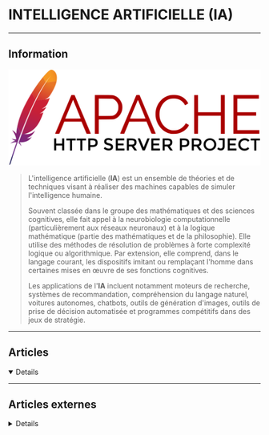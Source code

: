 # INTELLIGENCE ARTIFICIELLE (IA)
----

## <i class="fa-solid fa-hashtag"></i> Information

![Logo](../_media/apps/apache_http_server/apache_http_server_logo.svg ':size=250 :no-zoom')


> <i class="fa-solid fa-quote-left"></i> L'intelligence artificielle (**IA**) est un ensemble de théories et de techniques visant à réaliser des machines capables de simuler l'intelligence humaine.
>
> Souvent classée dans le groupe des mathématiques et des sciences cognitives, elle fait appel à la neurobiologie computationnelle (particulièrement aux réseaux neuronaux) et à la logique mathématique (partie des mathématiques et de la philosophie). Elle utilise des méthodes de résolution de problèmes à forte complexité logique ou algorithmique. Par extension, elle comprend, dans le langage courant, les dispositifs imitant ou remplaçant l'homme dans certaines mises en œuvre de ses fonctions cognitives.
>
> Les applications de l'**IA** incluent notamment moteurs de recherche, systèmes de recommandation, compréhension du langage naturel, voitures autonomes, chatbots, outils de génération d'images, outils de prise de décision automatisée et programmes compétitifs dans des jeux de stratégie. <i class="fa-solid fa-quote-left fa-rotate-180"></i>

---

## <i class="fa-regular fa-newspaper"></i> Articles

<details open>

</details>

---

## <i class="fa-solid fa-glasses"></i> Articles externes

<details>

- [Utiliser simplement un réseau de neurones sur Raspberry Pi grâce à ONNX et Go](https://connect.ed-diamond.com/GNU-Linux-Magazine/glmfhs-106/utiliser-simplement-un-reseau-de-neurones-sur-raspberry-pi-grace-a-onnx-et-go)
- [L'Univers, ses galaxies et le machine Learning](https://connect.ed-diamond.com/GNU-Linux-Magazine/glmfhs-094/l-univers-ses-galaxies-et-le-machine-learning)
- [A Breakdown of Deep Learning Frameworks](https://dzone.com/articles/a-breakdown-of-deep-learning-frameworks)
- [Analyzing ML Model using Dashboard](https://towardsdatascience.com/analyzing-ml-model-using-dashboard-f69e17a942f9)
- [Artificial intelligence vs Machine Learning vs Deep Learning](https://dzone.com/articles/artificial-intelligence-vs-machine-learning-vs-dee-2)
- [AutoML: Using Auto-Sklearn and Auto-PyTorch](https://dzone.com/articles/automl-an-introduction-using-auto-sklearn-and-auto)
- [How Can Artificial Intelligence Transform Software Testing?](https://dzone.com/articles/how-can-artificial-intelligence-transform-software)
- [How to Implement Semantic Search Using OpenAI GPT-3](https://dzone.com/articles/how-to-implement-semantic-search-using-openai-gpt3)
- [Role of Chatbots and Automation in Data Center Optimization](https://dzone.com/articles/role-of-chatbots-automation-in-data-center-optimization)
- [Turn a Harry Potter Book into a Knowledge Graph](https://medium.com/neo4j/turn-a-harry-potter-book-into-a-knowledge-graph-ffc1c45afcc8)
- [Understanding AI Ops: Part 2](https://dzone.com/articles/understanding-ai-ops-part-2)
- [Deep Learning for Signal Processing: What You Need to Know](https://dzone.com/articles/deep-learning-for-signal-processing-what-you-need)
- [COMMENT FONCTIONNENT LE MACHINE LEARNING ET LE DEEP LEARNING ?](https://www.eskimoz.fr/machine-learning/)
- [How to Tackle Challenges Deploying ML Models](https://dzone.com/articles/how-to-tackle-the-challenges-in-deploying-machine)
- [Comment prédire un classement global à partir d’estimations locales ?](https://blog.link-value.fr/prediction-globale-et-estimations-locales-1266ca4c3960)
- [Attribution de scores d'anomalies pour Machine Learning et Elasticsearch - Comment ça marche ?](https://www.elastic.co/fr/blog/machine-learning-anomaly-scoring-elasticsearch-how-it-works)
- [Machine Learning Algorithms: Mathematics Behind Linear Regression](https://dzone.com/articles/machine-learning-algorithms-mathematics-behind-lin)
- [The Most Insightful Computer Vision Project](https://dzone.com/articles/the-most-insightful-computer-vision-project)
- [Top Deep Learning Frameworks in 2020: PyTorch vs TensorFlow](https://dzone.com/articles/top-deep-learning-frameworks-in-2020-pytorch-vs-te)
- [Top AIOps Trends Impacting DevOps in 2020 and Beyond](https://dzone.com/articles/top-aiops-trends-impacting-devops-in-2020-and-beyo)
- [Forward and Back-Propagation Programming Technique/Steps to Train an Artificial Neural Net](https://dzone.com/articles/forward-and-back-propagation-programming-technique)
- [What You Need to Know About Deep Reinforcement Learning](https://dzone.com/articles/what-you-need-to-know-about-deep-reinforcement-lea)
- [Convolutional Neural Network – How to Code Some of the Critical Steps](https://dzone.com/articles/convolutional-neural-network-how-to-code-some-of-t)
- [Using ML Predictions in Mobile Apps With Couchbase Lite's Predictive Query API](https://dzone.com/articles/machine-learning-predictions-in-mobile-apps-with-c)
- [Predicting Wine Quality With Several Classification Techniques](https://dzone.com/articles/predicting-wine-quality-with-several-classificatio)
- [Recurrent Neural Networks (RNN): Deep Learning for Sequential Data](https://dzone.com/articles/recurrent-neural-networks-rnn-deep-learning-for-se)
- [Machine Learning and Deep Learning: A Perspective on the Future](https://opensourceforu.com/2020/05/machine-learning-and-deep-learning-a-perspective-on-the-future/)
- [Deep Learning: The Techniques and Tools You Must Know](https://opensourceforu.com/2020/05/deep-learning-the-techniques-and-tools-you-must-know/)
- [Exit The Test Maintenance Road to Nowhere Through Visual AI](https://dzone.com/articles/exit-the-test-maintenance-road-to-nowhere-through)
- [Automatically Filter Image Uploads According to Their NSFW Score](https://dzone.com/articles/automatically-filter-image-uploads-according-to-th)
- [Building a Deep-Learning-Based Movie Recommender System](https://dzone.com/articles/building-a-deep-learning-based-movie-recommender-s)
- [Predicting Stock Trend Using Deep Learning](https://dzone.com/articles/predicting-stock-trend-using-deep-learning)
- [Extraction d'objets pour la cartographie par deep-learning : évaluation du modèle](https://makina-corpus.com/blog/metier/2020/extraction-dobjets-pour-la-cartographie-par-deep-learning-evaluation-du-modele)
- [MACHINE LEARNING : QUELS SONT LES CAS D’USAGE ET COMMENT DÉMARRER SON PROJET ML ?](https://blog.revolve.team/2020/02/20/cas-dusage-machine-learning/)
- [Série d'articles, 3ème article : Alléger les besoins en données](https://makina-corpus.com/blog/metier/2020/alleger-les-besoins-en-donnees)
- [Attaquer des modèles de machine learning : les grands types d’attaques](https://blog.engineering.publicissapient.fr/2020/06/16/attaquer-des-modeles-de-machine-learning-les-grands-types-dattaques/)
- [Introduction à l’interprétation de modèles de Machine Learning](https://blog.octo.com/introduction-a-linterpretation-de-modeles-de-machine-learning/)
- [How Do You Measure If Your Customer Churn Predictive Model Is Good?](https://dzone.com/articles/how-do-you-measure-if-your-customer-churn-predicti)
- [When – and When Not – to Use Open Source Apache Cassandra, Kafka, Spark and Elasticsearch](https://www.datanami.com/2019/12/03/when-and-when-not-to-use-open-source-apache-cassandra-kafka-spark-and-elasticsearch/)
- [Comment construire un réseau neuronal pour traduire la langue des signes en anglais](https://www.digitalocean.com/community/tutorials/how-to-build-a-neural-network-to-translate-sign-language-into-english-fr)
- [How To Build a Neural Network to Translate Sign Language into English](https://www.digitalocean.com/community/tutorials/how-to-build-a-neural-network-to-translate-sign-language-into-english)

</details>